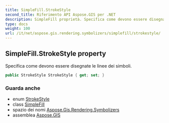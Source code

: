 ```yaml
---
title: SimpleFill.StrokeStyle
second_title: Riferimento API Aspose.GIS per .NET
description: SimpleFill proprietà. Specifica come devono essere disegnate le linee dei simboli.
type: docs
weight: 100
url: /it/net/aspose.gis.rendering.symbolizers/simplefill/strokestyle/
---
```

## SimpleFill.StrokeStyle property

Specifica come devono essere disegnate le linee dei simboli.

```csharp
public StrokeStyle StrokeStyle { get; set; }
```

### Guarda anche

* enum [StrokeStyle](../../../aspose.gis.rendering/strokestyle/)
* class [SimpleFill](../)
* spazio dei nomi [Aspose.Gis.Rendering.Symbolizers](../../simplefill/)
* assemblea [Aspose.GIS](../../../)


